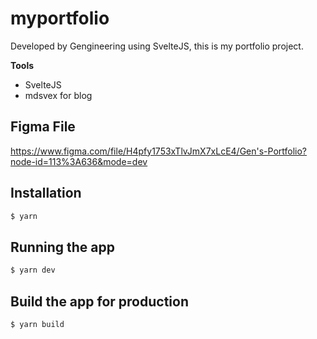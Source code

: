 # myportfolio
Developed by Gengineering using SvelteJS, this is my portfolio project.

**Tools**
- SvelteJS
- mdsvex for blog


## Figma File
https://www.figma.com/file/H4pfy1753xTlvJmX7xLcE4/Gen's-Portfolio?node-id=113%3A636&mode=dev

## Installation

```bash
$ yarn 
```

## Running the app

```bash
$ yarn dev
```

## Build the app for production

```bash
$ yarn build
```
